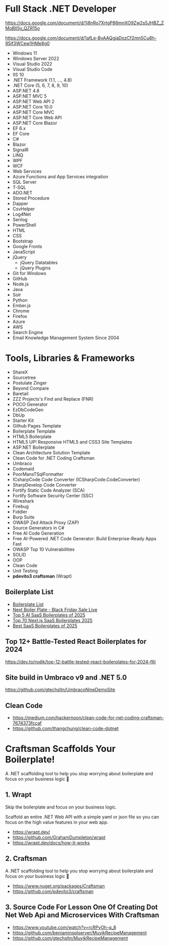 # Full Stack .NET Developer

https://docs.google.com/document/d/1i8nRo7XrtgP86mnXO9Zw2s5JHBZ_ZMoBllSy_QZR15o

https://docs.google.com/document/d/1afLe-ByAAQgjaDozCf2mn5Cu8h-95if3WCew1HMe8g0

* Windows 11
* Windows Server 2022
* Visual Studio 2022
* Visual Studio Code
* IIS 10
* .NET Framework (1.1, ..., 4.8)
* .NET Core (5, 6, 7, 8, 9, 10)
* ASP.NET 4.8
* ASP.NET MVC 5
* ASP.NET Web API 2
* ASP.NET Core 10.0
* ASP.NET Core MVC
* ASP.NET Core Web API
* ASP.NET Core Blazor
* EF 6.x
* EF Core
* C#
* Blazor
* SignalR
* LINQ
* WPF
* WCF
* Web Services
* Azure Functions and App Services integration
* SQL Server
* T-SQL
* ADO.NET
* Stored Procedure
* Dapper
* CsvHelper
* Log4Net
* Serilog
* PowerShell
* HTML
* CSS
* Bootstrap
* Google Fronts
* JavaScript
* jQuery
  * jQuery Datatables
  * jQuery Plugins
* Git for Windows
* GitHub
* Node.js
* Java
* Solr
* Python
* Ember.js
* Chrome
* Firefox
* Azure
* AWS
* Search Engine
* Email Knowledge Management System Since 2004

# Tools, Libraries & Frameworks
* ShareX
* Sourcetree
* Postulate Zinger
* Beyond Compare
* Baretail
* ZZZ Projects's Find and Replace (FNR)
* POCO Generator
* EzDbCodeGen
* DbUp
* Starter Kit
* Github Pages Template
* Boilerplate Template
* HTML5 Boilerplate
* HTML5 UP! Responsive HTML5 and CSS3 Site Templates
* ASP.NET Boilerplate
* Clean Architecture Solution Template
* Clean Code for .NET Coding Craftsman
* Umbraco
* Codemaid
* PoorMansTSqlFormatter
* ICsharpCode Code Converter (ICSharpCode.CodeConverter)
* SharpDevelop Code Converter
* Fortify Static Code Analyzer (SCA)
* Fortify Software Security Center (SSC)
* Wireshark
* Firebug
* Fiddler
* Burp Suite
* OWASP Zed Attack Proxy (ZAP)
* Source Generators in C#
* Free AI Code Generation
* Free AI-Powered .NET Code Generator: Build Enterprise-Ready Apps Fast
* OWASP Top 10 Vulnerabilities
* SOLID
* OOP
* Clean Code
* Unit Testing
* **pdevito3 craftsman** (Wrapt)

## Boilerplate List
* [Boilerplate List](https://boilerplatelist.com)
* [Next Boiler Plate - Black Friday Sale Live](https://www.nextboilerplate.com/)
* [Top 5 AI SaaS Boilerplates of 2025](https://realtors.medium.com/top-5-ai-saas-boilerplates-of-2025-why-nextboilerplate-reigns-supreme-e7981595c993)
* [Top 70 Next.js SaaS Boilerplates 2025](https://boilerplatelist.com/collections/top-next-js-saas-boilerplates/)
* [Best SaaS Boilerplates of 2025](https://slashdot.org/software/saas-boilerplates/)

## Top 12+ Battle-Tested React Boilerplates for 2024
https://dev.to/rodik/top-12-battle-tested-react-boilerplates-for-2024-f6i

## Site build in Umbraco v9 and .NET 5.0
https://github.com/gtechsltn/UmbracoNineDemoSite

## Clean Code
* https://medium.com/hackernoon/clean-code-for-net-coding-craftsman-7674373fccaf
* https://github.com/thangchung/clean-code-dotnet

# Craftsman Scaffolds Your Boilerplate!

A .NET scaffolding tool to help you stop worrying about boilerplate and focus on your business logic 🚀

## 1. Wrapt

Skip the boilerplate and focus on your business logic. 

Scaffold an entire .NET Web API with a simple yaml or json file so you can focus on the high value features in your web app.

* https://wrapt.dev/
* https://github.com/GrahamDumpleton/wrapt
* https://wrapt.dev/docs/how-it-works

## 2. Craftsman

A .NET scaffolding tool to help you stop worrying about boilerplate and focus on your business logic 🚀

* https://www.nuget.org/packages/Craftsman
* https://github.com/pdevito3/craftsman
 
## 3. Source Code For Lesson One Of Creating Dot Net Web Api and Microservices With Craftsman
* https://www.youtube.com/watch?v=rcRPvOh-q_8
* https://github.com/benjaminsqlserver/MuyikRecipeManagement
* https://github.com/gtechsltn/MuyikRecipeManagement
